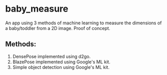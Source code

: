 # baby_measure

An app using 3 methods of machine learning to measure the dimensions of a baby/toddler from a 2D image. Proof of concept.

## Methods:
1. DensePose implemented using d2go.
2. BlazePose implemented using Google's ML kit.
3. Simple object detection using Google's ML kit.